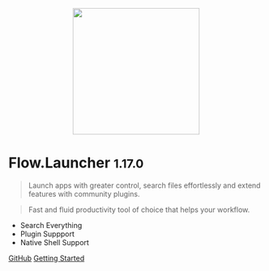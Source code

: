 <p align="center">
  <a href="https://flow-launcher.github.io">
	<img width="250px" src="https://raw.githubusercontent.com/Flow-Launcher/Flow.Launcher/5ba4514f31e624c679628d4dfe89036c0e24006c/Doc/Logo/resources/flow-header-square-transparent.png">
  </a>
</p>

# Flow.Launcher <small>1.17.0</small>

> Launch apps with greater control, search files effortlessly and extend features with community plugins.

> Fast and fluid productivity tool of choice that helps your workflow.

- Search Everything
- Plugin Suppport
- Native Shell Support

[GitHub](https://github.com/Flow-Launcher/Flow.Launcher)
[Getting Started](#running-flow-launcher)
